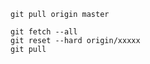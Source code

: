 
`git pull origin master`  









  
```
git fetch --all
git reset --hard origin/xxxxx
git pull
```

